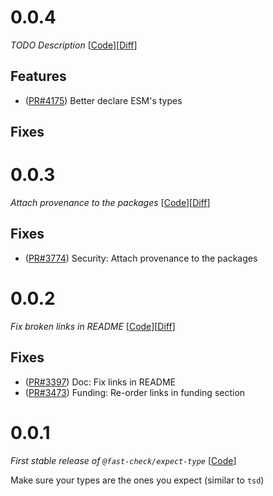 # 0.0.4

_TODO Description_
[[Code](https://github.com/dubzzz/fast-check/tree/expect-type%2Fv0.0.4)][[Diff](https://github.com/dubzzz/fast-check/compare/expect-type%2Fv0.0.3...expect-type%2Fv0.0.4)]

## Features

- ([PR#4175](https://github.com/dubzzz/fast-check/pull/4175)) Better declare ESM's types

## Fixes



# 0.0.3

_Attach provenance to the packages_
[[Code](https://github.com/dubzzz/fast-check/tree/expect-type%2Fv0.0.3)][[Diff](https://github.com/dubzzz/fast-check/compare/expect-type%2Fv0.0.2...expect-type%2Fv0.0.3)]

## Fixes

- ([PR#3774](https://github.com/dubzzz/fast-check/pull/3774)) Security: Attach provenance to the packages

# 0.0.2

_Fix broken links in README_
[[Code](https://github.com/dubzzz/fast-check/tree/expect-type%2Fv0.0.2)][[Diff](https://github.com/dubzzz/fast-check/compare/expect-type%2Fv0.0.1...expect-type%2Fv0.0.2)]

## Fixes

- ([PR#3397](https://github.com/dubzzz/fast-check/pull/3397)) Doc: Fix links in README
- ([PR#3473](https://github.com/dubzzz/fast-check/pull/3473)) Funding: Re-order links in funding section

# 0.0.1

_First stable release of `@fast-check/expect-type`_
[[Code](https://github.com/dubzzz/fast-check/tree/expect-type%2Fv0.0.1)]

Make sure your types are the ones you expect (similar to `tsd`)
